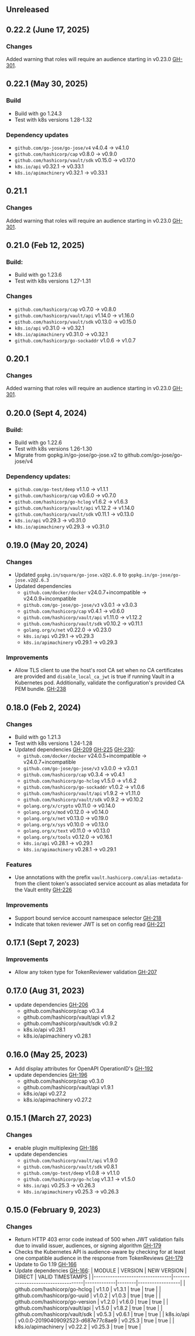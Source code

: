 ## Unreleased


## 0.22.2 (June 17, 2025)

### Changes

Added warning that roles will require an audience starting in v0.23.0 [GH-301](https://github.com/hashicorp/vault-plugin-auth-kubernetes/pull/301).

## 0.22.1 (May 30, 2025)

### Build
* Build with go 1.24.3
* Test with k8s versions 1.28-1.32

### Dependency updates

* `github.com/go-jose/go-jose/v4` v4.0.4 -> v4.1.0
* `github.com/hashicorp/cap` v0.8.0 -> v0.9.0
* `github.com/hashicorp/vault/sdk` v0.15.0 -> v0.17.0
* `k8s.io/api` v0.32.1 -> v0.33.1
* `k8s.io/apimachinery` v0.32.1 -> v0.33.1

## 0.21.1

### Changes

Added warning that roles will require an audience starting in v0.23.0 [GH-301](https://github.com/hashicorp/vault-plugin-auth-kubernetes/pull/301).

## 0.21.0 (Feb 12, 2025)

### Build:
* Build with go 1.23.6
* Test with k8s versions 1.27-1.31

### Changes
* `github.com/hashicorp/cap` v0.7.0 -> v0.8.0
* `github.com/hashicorp/vault/api` v1.14.0 -> v1.16.0
* `github.com/hashicorp/vault/sdk` v0.13.0 -> v0.15.0
* `k8s.io/api` v0.31.0 -> v0.32.1
* `k8s.io/apimachinery` v0.31.0 -> v0.32.1
* `github.com/hashicorp/go-sockaddr` v1.0.6 -> v1.0.7

## 0.20.1

### Changes

Added warning that roles will require an audience starting in v0.23.0 [GH-301](https://github.com/hashicorp/vault-plugin-auth-kubernetes/pull/301).

## 0.20.0 (Sept 4, 2024)

### Build:
* Build with go 1.22.6
* Test with k8s versions 1.26-1.30
* Migrate from gopkg.in/go-jose/go-jose.v2 to github.com/go-jose/go-jose/v4


### Dependency updates:
* `github.com/go-test/deep` v1.1.0 -> v1.1.1
* `github.com/hashicorp/cap` v0.6.0 -> v0.7.0
* `github.com/hashicorp/go-hclog` v1.6.2 -> v1.6.3
* `github.com/hashicorp/vault/api` v1.12.2 -> v1.14.0
* `github.com/hashicorp/vault/sdk` v0.11.1 -> v0.13.0
* `k8s.io/api` v0.29.3 -> v0.31.0
* `k8s.io/apimachinery` v0.29.3 -> v0.31.0


## 0.19.0 (May 20, 2024)

### Changes

* Updated `gopkg.in/square/go-jose.v2@2.6.0` to `gopkg.in/go-jose/go-jose.v2@2.6.3`
* Updated dependencies
  * `github.com/docker/docker` v24.0.7+incompatible -> v24.0.9+incompatible
  * `github.com/go-jose/go-jose/v3` v3.0.1 -> v3.0.3
  * `github.com/hashicorp/cap` v0.4.1 -> v0.6.0
  * `github.com/hashicorp/vault/api` v1.11.0 -> v1.12.2
  * `github.com/hashicorp/vault/sdk` v0.10.2 -> v0.11.1
  * `golang.org/x/net` v0.22.0 -> v0.23.0
  * `k8s.io/api` v0.29.1 -> v0.29.3
  * `k8s.io/apimachinery` v0.29.1 -> v0.29.3

### Improvements

* Allow TLS client to use the host's root CA set when no CA certificates are provided and
`disable_local_ca_jwt` is true if running Vault in a Kubernetes pod. Additionally, validate the
configuration's provided CA PEM bundle. [GH-238](https://github.com/hashicorp/vault-plugin-auth-kubernetes/pull/238)

## 0.18.0 (Feb 2, 2024)

### Changes

* Build with go 1.21.3
* Test with k8s versions 1.24-1.28
* Updated dependencies [GH-209](https://github.com/hashicorp/vault-plugin-auth-kubernetes/pull/209) [GH-225](https://github.com/hashicorp/vault-plugin-auth-kubernetes/pull/225) [GH-230](https://github.com/hashicorp/vault-plugin-auth-kubernetes/pull/230):
  * `github.com/docker/docker` v24.0.5+incompatible -> v24.0.7+incompatible
  * `github.com/go-jose/go-jose/v3` v3.0.0 -> v3.0.1
  * `github.com/hashicorp/cap` v0.3.4 -> v0.4.1
  * `github.com/hashicorp/go-hclog` v1.5.0 -> v1.6.2
  * `github.com/hashicorp/go-sockaddr` v1.0.2 -> v1.0.6
  * `github.com/hashicorp/vault/api` v1.9.2 -> v1.11.0
  * `github.com/hashicorp/vault/sdk` v0.9.2 -> v0.10.2
  * `golang.org/x/crypto` v0.11.0 -> v0.14.0
  * `golang.org/x/mod` v0.12.0 -> v0.14.0
  * `golang.org/x/net` v0.13.0 -> v0.19.0
  * `golang.org/x/sys` v0.10.0 -> v0.13.0
  * `golang.org/x/text` v0.11.0 -> v0.13.0
  * `golang.org/x/tools` v0.12.0 -> v0.16.1
  * `k8s.io/api` v0.28.1 -> v0.29.1
  * `k8s.io/apimachinery` v0.28.1 -> v0.29.1

### Features

* Use annotations with the prefix `vault.hashicorp.com/alias-metadata-` from the client token's associated
service account as alias metadata for the Vault entity [GH-226](https://github.com/hashicorp/vault-plugin-auth-kubernetes/pull/226)

### Improvements

* Support bound service account namespace selector [GH-218](https://github.com/hashicorp/vault-plugin-auth-kubernetes/pull/218)
* Indicate that token reviewer JWT is set on config read [GH-221](https://github.com/hashicorp/vault-plugin-auth-kubernetes/pull/221)

## 0.17.1 (Sept 7, 2023)

### Improvements

* Allow any token type for TokenReviewer validation [GH-207](https://github.com/hashicorp/vault-plugin-auth-kubernetes/pull/207)

## 0.17.0 (Aug 31, 2023)
* update dependencies [GH-206](https://github.com/hashicorp/vault-plugin-auth-kubernetes/pull/206)
  * github.com/hashicorp/cap v0.3.4
  * github.com/hashicorp/vault/api v1.9.2
  * github.com/hashicorp/vault/sdk v0.9.2
  * k8s.io/api v0.28.1
  * k8s.io/apimachinery v0.28.1

## 0.16.0 (May 25, 2023)
* Add display attributes for OpenAPI OperationID's [GH-192](https://github.com/hashicorp/vault-plugin-auth-kubernetes/pull/192)
* update dependencies [GH-196](https://github.com/hashicorp/vault-plugin-secrets-kubernetes/pull/196)
  * github.com/hashicorp/cap v0.3.0
  * github.com/hashicorp/vault/api v1.9.1
  * k8s.io/api v0.27.2
  * k8s.io/apimachinery v0.27.2

## 0.15.1 (March 27, 2023)

### Changes

* enable plugin multiplexing [GH-186](https://github.com/hashicorp/vault-plugin-auth-kubernetes/pull/186)
* update dependencies
   * `github.com/hashicorp/vault/api` v1.9.0
   * `github.com/hashicorp/vault/sdk` v0.8.1
   * `github.com/go-test/deep` v1.0.8 -> v1.1.0
   * `github.com/hashicorp/go-hclog` v1.3.1 -> v1.5.0
   * `k8s.io/api` v0.25.3 -> v0.26.3
   * `k8s.io/apimachinery` v0.25.3 -> v0.26.3

## 0.15.0 (February 9, 2023)

### Changes

* Return HTTP 403 error code instead of 500 when JWT validation fails due to invalid issuer, audiences, or signing algorithm [GH-179](https://github.com/hashicorp/vault-plugin-auth-kubernetes/pull/179)
* Checks the Kubernetes API is audience-aware by checking for at least one compatible audience in the response from TokenReviews [GH-179](https://github.com/hashicorp/vault-plugin-auth-kubernetes/pull/179)
* Update to Go 1.19 [GH-166](https://github.com/hashicorp/vault-plugin-auth-kubernetes/pull/166)
* Update dependencies [GH-166](https://github.com/hashicorp/vault-plugin-auth-kubernetes/pull/166):
|             MODULE              |              VERSION               | NEW VERSION | DIRECT | VALID TIMESTAMPS |
|---------------------------------|------------------------------------|-------------|--------|------------------|
| github.com/hashicorp/go-hclog   | v1.1.0                             | v1.3.1      | true   | true             |
| github.com/hashicorp/go-uuid    | v1.0.2                             | v1.0.3      | true   | true             |
| github.com/hashicorp/go-version | v1.2.0                             | v1.6.0      | true   | true             |
| github.com/hashicorp/vault/api  | v1.5.0                             | v1.8.2      | true   | true             |
| github.com/hashicorp/vault/sdk  | v0.5.3                             | v0.6.1      | true   | true             |
| k8s.io/api                      | v0.0.0-20190409092523-d687e77c8ae9 | v0.25.3     | true   | true             |
| k8s.io/apimachinery             | v0.22.2                            | v0.25.3     | true   | true             |
